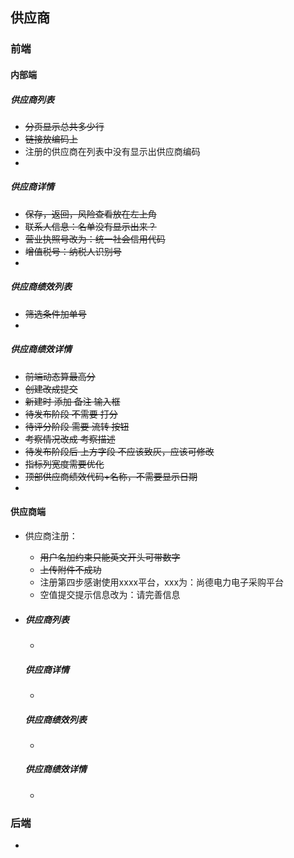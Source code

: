 ## 供应商

### 前端

#### 内部端

##### 供应商列表

- ~~分页显示总共多少行~~
- ~~链接放编码上~~
- 注册的供应商在列表中没有显示出供应商编码
- 




##### 供应商详情

- ~~保存，返回，风险查看放在左上角~~
- ~~联系人信息：名单没有显示出来？~~
- ~~营业执照号改为：统一社会信用代码~~
- ~~增值税号：纳税人识别号~~
- 



##### 供应商绩效列表

- ~~筛选条件加单号~~
- 




##### 供应商绩效详情

- ~~前端动态算最高分~~
- ~~创建改成提交~~
- ~~新建时 添加 备注 输入框~~
- ~~待发布阶段 不需要 打分~~
- ~~待评分阶段 需要 流转 按钮~~
- ~~考察情况改成 考察描述~~
- ~~待发布阶段后 上方字段 不应该致灰，应该可修改~~
- ~~指标列宽度需要优化~~
- ~~顶部供应商绩效代码+名称，不需要显示日期~~
- 



#### 供应商端

- 供应商注册：

  - ~~用户名加约束只能英文开头可带数字~~
  - ~~上传附件不成功~~
  - 注册第四步感谢使用xxxx平台，xxx为：尚德电力电子采购平台
  - 空值提交提示信息改为：请完善信息
  
- ##### 供应商列表

  - 

  


  ##### 供应商详情

  - 

  ##### 供应商绩效列表

  - 

  


  ##### 供应商绩效详情

  - 




### 后端

- 

